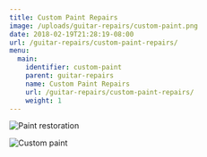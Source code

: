 ```yaml
---
title: Custom Paint Repairs
image: /uploads/guitar-repairs/custom-paint.png
date: 2018-02-19T21:28:19-08:00
url: /guitar-repairs/custom-paint-repairs/
menu:
  main:
    identifier: custom-paint
    parent: guitar-repairs
    name: Custom Paint Repairs
    url: /guitar-repairs/custom-paint-repairs/
    weight: 1
---
```

![Paint restoration](/uploads/guitar-repairs/paint-restoration.png)

![Custom paint](/uploads/guitar-repairs/green-guitar.png)
